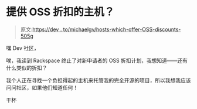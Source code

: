 # 提供 OSS 折扣的主机？

> 原文:[https://dev . to/michaelgv/hosts-which-offer-OSS-discounts-505g](https://dev.to/michaelgv/hosts-which-offer-oss-discounts-505g)

嘿 Dev 社区，

唉，我读到 Rackspace 终止了对新申请者的 OSS 折扣计划，我想知道——还有什么类似的折扣？

我个人正在寻找一个负担得起的主机来托管我的完全开源的项目，所以我想我应该问问社区，如果他们知道任何！

干杯